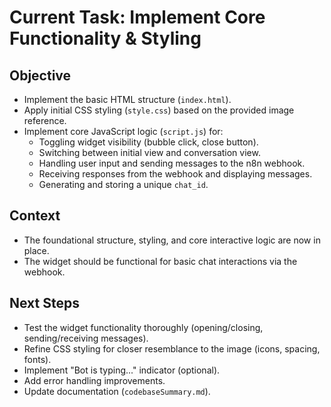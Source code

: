 # Current Task: Implement Core Functionality & Styling

## Objective
- Implement the basic HTML structure (`index.html`).
- Apply initial CSS styling (`style.css`) based on the provided image reference.
- Implement core JavaScript logic (`script.js`) for:
    - Toggling widget visibility (bubble click, close button).
    - Switching between initial view and conversation view.
    - Handling user input and sending messages to the n8n webhook.
    - Receiving responses from the webhook and displaying messages.
    - Generating and storing a unique `chat_id`.

## Context
- The foundational structure, styling, and core interactive logic are now in place.
- The widget should be functional for basic chat interactions via the webhook.

## Next Steps
- Test the widget functionality thoroughly (opening/closing, sending/receiving messages).
- Refine CSS styling for closer resemblance to the image (icons, spacing, fonts).
- Implement "Bot is typing..." indicator (optional).
- Add error handling improvements.
- Update documentation (`codebaseSummary.md`).
